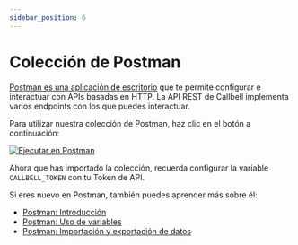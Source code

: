 ```yaml
---
sidebar_position: 6
---
```


# Colección de Postman

[Postman es una aplicación de escritorio](https://www.postman.com/) que te permite configurar e interactuar con APIs basadas en HTTP. La API REST de Callbell implementa varios endpoints con los que puedes interactuar.

Para utilizar nuestra colección de Postman, haz clic en el botón a continuación:

[![Ejecutar en Postman](https://run.pstmn.io/button.svg)](https://app.getpostman.com/run-collection/4469469-67323d5f-a547-4b9d-ba96-cced69795917?action=collection%2Ffork&collection-url=/postman-collection.json)


Ahora que has importado la colección, recuerda configurar la variable `CALLBELL_TOKEN` con tu Token de API.

Si eres nuevo en Postman, también puedes aprender más sobre él:

- [Postman: Introducción](https://learning.postman.com/docs/getting-started/introduction/)
- [Postman: Uso de variables](https://learning.postman.com/docs/sending-requests/variables/)
- [Postman: Importación y exportación de datos](https://learning.postman.com/docs/getting-started/importing-and-exporting-data/)